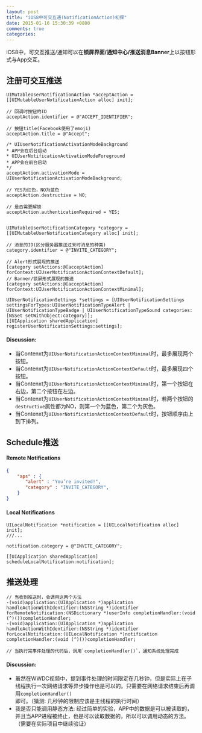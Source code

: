 ```yaml
---
layout: post
title: "iOS8中可交互通(NotificationAction)初探"
date: 2015-01-16 15:30:39 +0800
comments: true
categories: 
---
```


iOS8中，可交互推送/通知可以在**锁屏界面/通知中心/推送消息Banner**上以按钮形式与App交互。

注册可交互推送
------

```objcUIMutableUserNotificationAction *acceptAction =[[UIMutableUserNotificationAction alloc] init];
// 回调时按钮的IDacceptAction.identifier = @"ACCEPT_IDENTIFIER";
// 按钮title(Facebook使用了emoji)acceptAction.title = @"Accept";
/* UIUserNotificationActivationModeBackground * APP会在后台启动
* UIUserNotificationActivationModeForeground
* APP会在前台启动*/acceptAction.activationMode = UIUserNotificationActivationModeBackground;

// YES为红色，NO为蓝色
acceptAction.destructive = NO;
// 是否需要解锁
acceptAction.authenticationRequired = YES;


UIMutableUserNotificationCategory *category = [[UIMutableUserNotificationCategory alloc] init];

// 消息的ID(区分服务器推送过来时消息的种类)
category.identifier = @"INVITE_CATEGORY";

// Alert形式展现的推送
[category setActions:@[acceptAction] forContext:UIUserNotificationActionContextDefault];
// Banner/锁屏形式展现的推送
[category setActions:@[acceptAction] forContext:UIUserNotificationActionContextMinimal];

UIUserNotificationSettings *settings = [UIUserNotificationSettings settingsForTypes:UIUserNotificationTypeAlert | UIUserNotificationTypeBadge | UIUserNotificationTypeSound categories:[NSSet setWithObject:category]];
[[UIApplication sharedApplication] registerUserNotificationSettings:settings];
```

#### Discussion:

* 当Contenxt为`UIUserNotificationActionContextMinimal`时，最多展现两个按钮。
* 当Contenxt为`UIUserNotificationActionContextDefault`时，最多展现四个按钮。
* 当Contenxt为`UIUserNotificationActionContextMinimal`时，第一个按钮在右边，第二个按钮在左边。
* 当Contenxt为`UIUserNotificationActionContextMinimal`时，若两个按钮的`destructive`属性都为NO，则第一个为蓝色，第二个为灰色。
* 当Contenxt为`UIUserNotificationActionContextDefault`时，按钮顺序由上到下排列。

Schedule推送
------

<!--more-->
#### Remote Notifications
```json
{	"aps" : {       "alert" : "You’re invited!",       "category" : "INVITE_CATEGORY",	} }
```

#### Local Notifications

```objc
UILocalNotification *notification = [[UILocalNotification alloc] init]; 
///...notification.category = @"INVITE_CATEGORY";
[[UIApplication sharedApplication] scheduleLocalNotification:notification];
```

推送处理
------

```objc
// 当收到推送时，会调用这两个方法
-(void)application:(UIApplication *)application handleActionWithIdentifier:(NSString *)identifier forRemoteNotification:(NSDictionary *)userInfo completionHandler:(void (^)())completionHandler;
-(void)application:(UIApplication *)application handleActionWithIdentifier:(NSString *)identifier forLocalNotification:(UILocalNotification *)notification completionHandler:(void (^)())completionHandler;

// 当执行完事件处理的代码后，调用`completionHandler()`，通知系统处理完成
```

#### Discussion:
* 虽然在WWDC视频中，提到事件处理的时间限定在几秒钟，但是实际上在子线程执行一次网络请求等异步操作也是可以的。只需要在网络请求结束后再调用`completionHandler()`即可。（猜测: 几秒钟的限制应该是主线程的执行时间）
* 我是否只能调用静态方法: 经过简单的实验，APP中的数据是可以被读取的，并且当APP进程被终止，也是可以读取数据的，所以可以调用动态的方法。（需要在实际项目中继续验证）